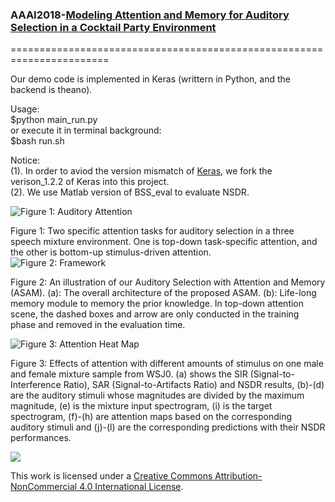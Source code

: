 ### AAAI2018-[Modeling Attention and Memory for Auditory Selection in a Cocktail Party Environment](https://github.com/jacoxu/ASAM/blob/master/AAAI2018-Modeling%20Attention%20and%20Memory%20for%20Auditory%20Selection%20in%20a%20Cocktail%20Party%20Environment.pdf)     

=======================================================================    

Our demo code is implemented in Keras (writtern in Python, and the backend is theano).    

Usage:    
$python main_run.py    
or execute it in terminal background:     
$bash run.sh    


Notice:    
(1). In order to aviod the version mismatch of [Keras](https://keras.io/), we fork the verison_1.2.2 of Keras into this project.    
(2). We use Matlab version of BSS_eval to evaluate NSDR.    


![Figure 1: Auditory Attention](http://wx3.sinaimg.cn/mw690/697b070fly1fo99vmp5njj20v10cw0vt.jpg)

Figure 1: Two specific attention tasks for auditory selection in a three speech mixture environment. One is top-down task-specific attention, and the other is bottom-up stimulus-driven attention.     
       
![Figure 2: Framework](http://wx3.sinaimg.cn/mw690/697b070fly1fo99vpoevkj21970hnwiq.jpg)

Figure 2: An illustration of our Auditory Selection with Attention and Memory (ASAM). (a): The overall architecture of the proposed ASAM. (b): Life-long memory module to memory the prior knowledge. In top-down attention scene, the dashed boxes and arrow are only conducted in the training phase and removed in the evaluation time.             

![Figure 3: Attention Heat Map](http://wx3.sinaimg.cn/mw690/697b070fly1fo99vsoeg1j21kw0xh4qq.jpg)

Figure 3: Effects of attention with different amounts of stimulus on one male and female mixture sample from WSJ0. (a) shows the SIR (Signal-to-Interference Ratio), SAR (Signal-to-Artifacts Ratio) and NSDR results, (b)-(d) are the auditory stimuli whose magnitudes are divided by the maximum magnitude, (e) is the mixture input spectrogram, (i) is the target spectrogram, (f)-(h) are attention maps based on the corresponding auditory stimuli and (j)-(l) are the corresponding predictions with their NSDR performances.                


![](https://camo.githubusercontent.com/0e32abe541a386cbaf8370777b4b55c35d31657d/68747470733a2f2f692e6372656174697665636f6d6d6f6e732e6f72672f6c2f62792d6e632f342e302f38387833312e706e67)    

This work is licensed under a [Creative Commons Attribution-NonCommercial 4.0 International License](http://creativecommons.org/licenses/by-nc/4.0/).    
